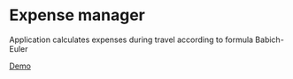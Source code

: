 # Expense manager 
Application calculates expenses during travel according to formula Babich-Euler

[Demo](http://zaknafeyn.github.io/expense-manager/app/)